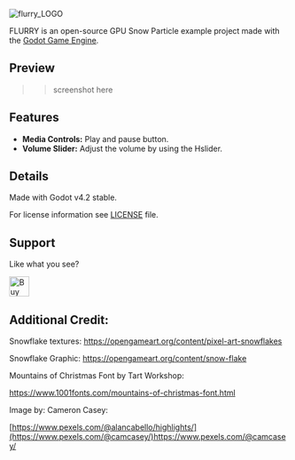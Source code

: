 ![flurry_LOGO](https://github.com/HeyNinety/FLURRY-godot-4-gpu-snow-particles/assets/68526679/1bc0a9fb-57e6-4b65-aeba-44ec4c2c2cf1)


FLURRY is an open-source GPU Snow Particle example project made with the [Godot Game Engine](https://godotengine.org).


## Preview
>>screenshot here


## Features
- **Media Controls:** Play and pause button.
- **Volume Slider:** Adjust the volume by using the Hslider.



## Details
Made with Godot v4.2 stable.

For license information see [LICENSE](LICENSE) file.



## Support
Like what you see?

<a href='https://ko-fi.com/W7W0CJP7P' target='_blank'><img height='36' style='border:0px;height:36px;' src='https://storage.ko-fi.com/cdn/kofi5.png?v=3' border='0' alt='Buy Me a Coffee at ko-fi.com' /></a>


## Additional Credit:
Snowflake textures:
https://opengameart.org/content/pixel-art-snowflakes

Snowflake Graphic:
https://opengameart.org/content/snow-flake

Mountains of Christmas Font by Tart Workshop:

https://www.1001fonts.com/mountains-of-christmas-font.html

Image by:
Cameron Casey:

[https://www.pexels.com/@alancabello/highlights/](https://www.pexels.com/@camcasey/)https://www.pexels.com/@camcasey/


